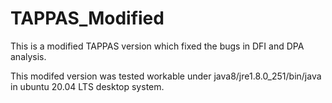 # TAPPAS_Modified
This is a modified TAPPAS version which fixed the bugs in DFI and DPA analysis.

This modifed version was tested workable under java8/jre1.8.0_251/bin/java in ubuntu 20.04 LTS desktop system.
